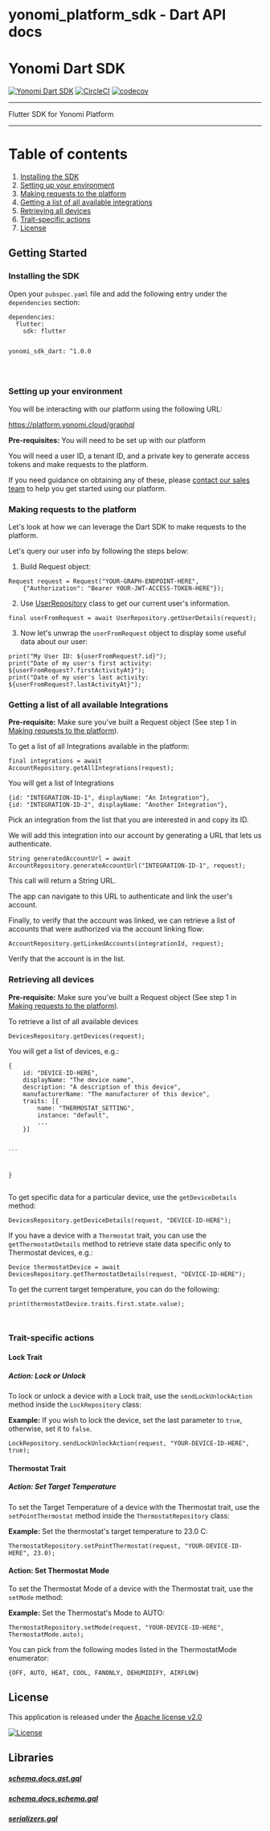 


# yonomi_platform_sdk - Dart API docs


<h1 id="yonomi-dart-sdk">Yonomi Dart SDK</h1>
<p><a href="https://www.yonomi.co/"><img src="https://img.shields.io/badge/Yonomi-SDK:_Dart-lightgrey.svg?colorA=ffd500&amp;colorB=5c5c5c" alt="Yonomi Dart SDK"></a>
<a href="https://app.circleci.com/pipelines/github/Yonomi/yonomi-dart-sdk"><img src="https://circleci.com/gh/Yonomi/yonomi-dart-sdk/tree/main.svg?style=shield&amp;circle-token=470fbce0775849f45768cb551352807a5652f75f" alt="CircleCI"></a>
<a href="https://codecov.io/gh/Yonomi/yonomi-dart-sdk"><img src="https://codecov.io/gh/Yonomi/yonomi-dart-sdk/branch/main/graph/badge.svg?token=L99ZQAQIOI" alt="codecov"></a></p>
<hr>
<p>Flutter SDK for Yonomi Platform</p>
<hr>
<h1 id="table-of-contents">Table of contents</h1>
<ol>
<li><a href="#install-sdk">Installing the SDK</a></li>
<li><a href="#setup-env">Setting up your environment</a></li>
<li><a href="#first-request">Making requests to the platform</a></li>
<li><a href="#account-flow">Getting a list of all available integrations</a></li>
<li><a href="#retrieve-devices">Retrieving all devices</a></li>
<li><a href="#trait-actions">Trait-specific actions</a></li>
<li><a href="#license">License</a></li>
</ol>
<h2 id="getting-started">Getting Started</h2>
<h3 id="installing-the-sdk-a-nameinstall-sdka">Installing the SDK <a name="install-sdk"></a></h3>
<p>Open your <code>pubspec.yaml</code> file and add the following entry under the <code>dependencies</code> section:</p>
<pre class="language-dart"><code>dependencies:
  flutter:
    sdk: flutter
    
  yonomi_sdk_dart: ^1.0.0
  
</code></pre>
<h3 id="setting-up-your-environmenta-namesetup-enva">Setting up your environment<a name="setup-env"></a></h3>
<p>You will be interacting with our platform using the following URL:</p>
<p><a href="https://platform.yonomi.cloud/graphql">https://platform.yonomi.cloud/graphql</a></p>
<p><strong>Pre-requisites:</strong> You will need to be set up with our platform</p>
<p>You will need a user ID, a tenant ID, and a private key to generate access tokens and make requests to the platform.</p>
<p>If you need guidance on obtaining any of these, please <a href="https://www.yonomi.co/contact-us">contact our sales team</a> to help you get started using our platform.</p>
<h3 id="making-requests-to-the-platform-a-namefirst-requesta">Making requests to the platform <a name="first-request"></a></h3>
<p>Let's look at how we can leverage the Dart SDK to make requests to the platform.</p>
<p>Let's query our user info by following the steps below:</p>
<ol>
<li>Build Request object:</li>
</ol>
<pre class="language-dart"><code>Request request = Request("YOUR-GRAPH-ENDPOINT-HERE",
    {"Authorization": "Bearer YOUR-JWT-ACCESS-TOKEN-HERE"});
</code></pre>
<ol start="2">
<li>Use <a href="">UserRepository</a> class to get our current user's information.</li>
</ol>
<pre class="language-dart"><code>final userFromRequest = await UserRepository.getUserDetails(request);
</code></pre>
<ol start="3">
<li>Now let's unwrap the <code>userFromRequest</code> object to display some useful data about our user:</li>
</ol>
<pre class="language-dart"><code>print("My User ID: ${userFromRequest?.id}");
print("Date of my user's first activity: ${userFromRequest?.firstActivityAt}");
print("Date of my user's last activity: ${userFromRequest?.lastActivityAt}");
</code></pre>
<h3 id="getting-a-list-of-all-available-integrations-a-nameaccount-flowa">Getting a list of all available Integrations <a name="account-flow"></a></h3>
<p><strong>Pre-requisite:</strong> Make sure you've built a Request object (See step 1 in <a href="#first-request">Making requests to the platform</a>).</p>
<p>To get a list of all Integrations available in the platform:</p>
<pre class="language-dart"><code>final integrations = await AccountRepository.getAllIntegrations(request);
</code></pre>
<p>You will get a list of Integrations</p>
<pre class="language-dart"><code>{id: "INTEGRATION-ID-1", displayName: "An Integration"},
{id: "INTEGRATION-ID-2", displayName: "Another Integration"},
</code></pre>
<p>Pick an integration from the list that you are interested in and copy its ID.</p>
<p>We will add this integration into our account by generating a URL that lets us authenticate.</p>
<pre class="language-dart"><code>String generatedAccountUrl = await AccountRepository.generateAccountUrl("INTEGRATION-ID-1", request);
</code></pre>
<p>This call will return a String URL.</p>
<p>The app can navigate to this URL to authenticate and link the user's account.</p>
<p>Finally, to verify that the account was linked, we can retrieve a list of accounts that were authorized via the account linking flow:</p>
<pre class="language-dart"><code>AccountRepository.getLinkedAccounts(integrationId, request);
</code></pre>
<p>Verify that the account is in the list.</p>
<h3 id="retrieving-all-devices-a-nameretrieve-devicesa">Retrieving all devices <a name="retrieve-devices"></a></h3>
<p><strong>Pre-requisite:</strong> Make sure you've built a Request object (See step 1 in <a href="#first-request">Making requests to the platform</a>).</p>
<p>To retrieve a list of all available devices</p>
<pre class="language-dart"><code>DevicesRepository.getDevices(request);
</code></pre>
<p>You will get a list of devices, e.g.:</p>
<pre class="language-dart"><code>{
    id: "DEVICE-ID-HERE",
    displayName: "The device name",
    description: "A description of this device",
    manufacturerName: "The manufacturer of this device",
    traits: [{
    	name: "THERMOSTAT_SETTING",
    	instance: "default",
    	...
    }]
    
    ...
}
</code></pre>
<p>To get specific data for a particular device, use the <code>getDeviceDetails</code> method:</p>
<pre class="language-dart"><code>DevicesRepository.getDeviceDetails(request, "DEVICE-ID-HERE");
</code></pre>
<p>If you have a device with a <code>Thermostat</code> trait, you can use the <code>getThermostatDetails</code> method to retrieve state data specific only to Thermostat devices, e.g.:</p>
<pre class="language-dart"><code>Device thermostatDevice = await DevicesRepository.getThermostatDetails(request, "DEVICE-ID-HERE");
</code></pre>
<p>To get the current target temperature, you can do the following:</p>
<pre class="language-dart"><code>print(thermostatDevice.traits.first.state.value);

</code></pre>
<h3 id="trait-specific-actions-a-nametrait-actionsa">Trait-specific actions <a name="trait-actions"></a></h3>
<h4 id="lock-trait">Lock Trait</h4>
<h5 id="action-lock-or-unlock">Action: Lock or Unlock</h5>
<p>To lock or unlock a device with a Lock trait, use the <code>sendLockUnlockAction</code> method inside the <code>LockRepository</code> class:</p>
<p><strong>Example:</strong> If you wish to lock the device, set the last parameter to <code>true</code>, otherwise, set it to <code>false</code>.</p>
<pre class="language-dart"><code>LockRepository.sendLockUnlockAction(request, "YOUR-DEVICE-ID-HERE", true);
</code></pre>
<h4 id="thermostat-trait">Thermostat Trait</h4>
<h5 id="action-set-target-temperature">Action: Set Target Temperature</h5>
<p>To set the Target Temperature of a device with the Thermostat trait, use the <code>setPointThermostat</code> method inside the <code>ThermostatRepository</code> class:</p>
<p><strong>Example:</strong> Set the thermostat's target temperature to 23.0 C:</p>
<pre class="language-dart"><code>ThermostatRepository.setPointThermostat(request, "YOUR-DEVICE-ID-HERE", 23.0);
</code></pre>
<h4 id="action-set-thermostat-mode">Action: Set Thermostat Mode</h4>
<p>To set the Thermostat Mode of a device with the Thermostat trait, use the <code>setMode</code> method:</p>
<p><strong>Example:</strong> Set the Thermostat's Mode to AUTO:</p>
<pre class="language-dart"><code>ThermostatRepository.setMode(request, "YOUR-DEVICE-ID-HERE", ThermostatMode.auto);
</code></pre>
<p>You can pick from the following modes listed in the ThermostatMode enumerator:</p>
<pre class="language-dart"><code>{OFF, AUTO, HEAT, COOL, FANONLY, DEHUMIDIFY, AIRFLOW}
</code></pre>
<h2 id="license-a-namelicensea">License <a name="license"></a></h2>
<p>This application is released under the <a href="LICENSE">Apache license v2.0</a></p>
<p><a href="https://opensource.org/licenses/Apache-2.0"><img src="https://img.shields.io/badge/License-Apache%202.0-blue.svg" alt="License"></a></p>


## Libraries

##### [schema.docs.ast.gql](third_party_yonomi_graphql_schema_schema.docs.ast.gql/third_party_yonomi_graphql_schema_schema.docs.ast.gql-library.md)
 


##### [schema.docs.schema.gql](third_party_yonomi_graphql_schema_schema.docs.schema.gql/third_party_yonomi_graphql_schema_schema.docs.schema.gql-library.md)
 


##### [serializers.gql](third_party_yonomi_graphql_schema_serializers.gql/third_party_yonomi_graphql_schema_serializers.gql-library.md)
 








